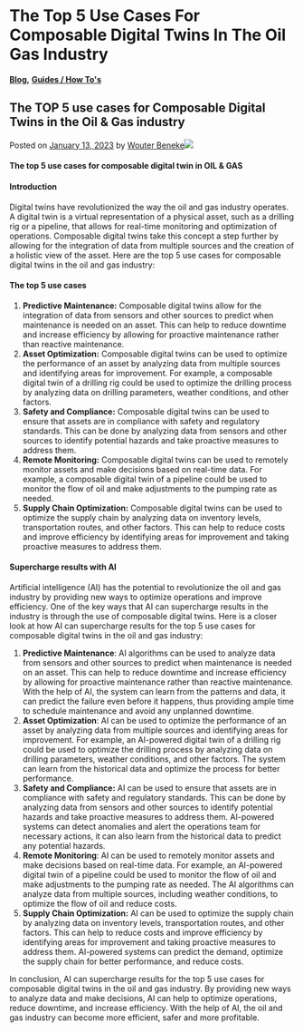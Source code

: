 # The Top 5 Use Cases For Composable Digital Twins In The Oil Gas Industry

[**Blog**](https://xmpro.com/category/blog/)**,** [**Guides / How To's**](https://xmpro.com/category/blog/guides-how-tos/)

## The TOP 5 use cases for Composable Digital Twins in the Oil & Gas industry

Posted on [January 13, 2023](https://xmpro.com/the-top-5-use-cases-for-composable-digital-twins-in-the-oil-gas-industry/) by [Wouter Beneke](https://xmpro.com/author/wbeneke/)![](https://xmpro.com/wp-content/uploads/2023/01/Top-5-Use-Cases-Oil-Gas-1024x596.jpg)

#### The top 5 use cases for composable digital twin in OIL & GAS

#### Introduction

Digital twins have revolutionized the way the oil and gas industry operates. A digital twin is a virtual representation of a physical asset, such as a drilling rig or a pipeline, that allows for real-time monitoring and optimization of operations. Composable digital twins take this concept a step further by allowing for the integration of data from multiple sources and the creation of a holistic view of the asset. Here are the top 5 use cases for composable digital twins in the oil and gas industry:

#### The top 5 use cases

1. **Predictive Maintenance:** Composable digital twins allow for the integration of data from sensors and other sources to predict when maintenance is needed on an asset. This can help to reduce downtime and increase efficiency by allowing for proactive maintenance rather than reactive maintenance.
2. **Asset Optimization:** Composable digital twins can be used to optimize the performance of an asset by analyzing data from multiple sources and identifying areas for improvement. For example, a composable digital twin of a drilling rig could be used to optimize the drilling process by analyzing data on drilling parameters, weather conditions, and other factors.
3. **Safety and Compliance:** Composable digital twins can be used to ensure that assets are in compliance with safety and regulatory standards. This can be done by analyzing data from sensors and other sources to identify potential hazards and take proactive measures to address them.
4. **Remote Monitoring:** Composable digital twins can be used to remotely monitor assets and make decisions based on real-time data. For example, a composable digital twin of a pipeline could be used to monitor the flow of oil and make adjustments to the pumping rate as needed.
5. **Supply Chain Optimization:** Composable digital twins can be used to optimize the supply chain by analyzing data on inventory levels, transportation routes, and other factors. This can help to reduce costs and improve efficiency by identifying areas for improvement and taking proactive measures to address them.

&#x20;

#### Supercharge results with AI

Artificial intelligence (AI) has the potential to revolutionize the oil and gas industry by providing new ways to optimize operations and improve efficiency. One of the key ways that AI can supercharge results in the industry is through the use of composable digital twins. Here is a closer look at how AI can supercharge results for the top 5 use cases for composable digital twins in the oil and gas industry:

1. **Predictive Maintenance**: AI algorithms can be used to analyze data from sensors and other sources to predict when maintenance is needed on an asset. This can help to reduce downtime and increase efficiency by allowing for proactive maintenance rather than reactive maintenance. With the help of AI, the system can learn from the patterns and data, it can predict the failure even before it happens, thus providing ample time to schedule maintenance and avoid any unplanned downtime.
2. **Asset Optimization**: AI can be used to optimize the performance of an asset by analyzing data from multiple sources and identifying areas for improvement. For example, an AI-powered digital twin of a drilling rig could be used to optimize the drilling process by analyzing data on drilling parameters, weather conditions, and other factors. The system can learn from the historical data and optimize the process for better performance.
3. **Safety and Compliance:** AI can be used to ensure that assets are in compliance with safety and regulatory standards. This can be done by analyzing data from sensors and other sources to identify potential hazards and take proactive measures to address them. AI-powered systems can detect anomalies and alert the operations team for necessary actions, it can also learn from the historical data to predict any potential hazards.
4. **Remote Monitoring**: AI can be used to remotely monitor assets and make decisions based on real-time data. For example, an AI-powered digital twin of a pipeline could be used to monitor the flow of oil and make adjustments to the pumping rate as needed. The AI algorithms can analyze data from multiple sources, including weather conditions, to optimize the flow of oil and reduce costs.
5. **Supply Chain Optimization:** AI can be used to optimize the supply chain by analyzing data on inventory levels, transportation routes, and other factors. This can help to reduce costs and improve efficiency by identifying areas for improvement and taking proactive measures to address them. AI-powered systems can predict the demand, optimize the supply chain for better performance, and reduce costs.

In conclusion, AI can supercharge results for the top 5 use cases for composable digital twins in the oil and gas industry. By providing new ways to analyze data and make decisions, AI can help to optimize operations, reduce downtime, and increase efficiency. With the help of AI, the oil and gas industry can become more efficient, safer and more profitable.

